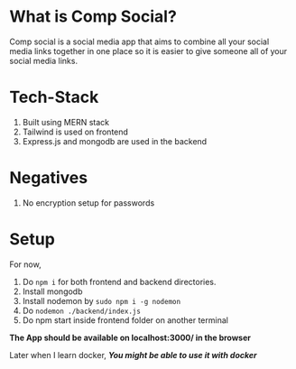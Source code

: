 # What is Comp Social?
Comp social is a social media app that aims to combine all your social media links together in one place so it is easier to give someone all of your social media links.

# Tech-Stack
1. Built using MERN stack
1. Tailwind is used on frontend
1. Express.js and mongodb are used in the backend

# Negatives
1. No encryption setup for passwords

# Setup
For now,
1. Do `npm i` for both frontend and backend directories.
1. Install mongodb
1. Install nodemon by `sudo npm i -g nodemon`
1. Do `nodemon ./backend/index.js`
1. Do npm start inside frontend folder on another terminal

**The App should be available on localhost:3000/ in the browser**

Later when I learn docker,
***You might be able to use it with docker***
